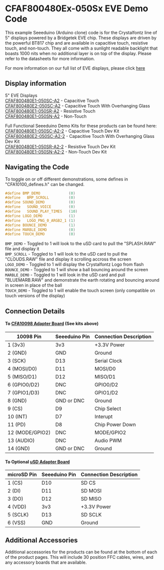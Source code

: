 # CFAF800480Ex-050Sx EVE Demo Code

This example Seeeduino (Arduino clone) code is for the Crystalfontz line of 5" displays powered by a Bridgetek EVE chip. These displays are driven by the powerful BT817 chip and are available in capacitive touch, resistive touch, and non-touch. They all come with a sunlight readable backlight that boasts 1000 nits when no additional layer is on top of the display. Please refer to the datasheets for more information.

For more information on our full list of EVE displays, please click [here](https://www.crystalfontz.com/products/eve-accelerated-tft-displays.php)

## Display information
5" EVE Displays\
[CFAF800480E1-050SC-A2](https://www.crystalfontz.com/product/cfaf800480e1050sca2) - Capacitive Touch\
[CFAF800480E2-050SC-A2](https://www.crystalfontz.com/product/cfaf800480e2050sca2) - Capacitive Touch With Overhanging Glass\
[CFAF800480E1-050SR-A2](https://www.crystalfontz.com/product/cfaf800480e1050sra2) - Resistive Touch\
[CFAF800480E1-050SN-A2](https://www.crystalfontz.com/product/cfaf800480e1050sna2) - Non-Touch


 
Full Functional Seeeduino Demo Kits for these products can be found here:  
[CFAF800480E1-050SC-A2-2](https://www.crystalfontz.com/product/cfaf800480e1050sca22) - Capacitive Touch Dev Kit\
[CFAF800480E2-050SC-A2-2](https://www.crystalfontz.com/product/cfaf800480e2050sca22) - Capacitive Touch With Overhanging Glass Dev Kit\
[CFAF800480E1-050SR-A2-2](https://www.crystalfontz.com/product/cfaf800480e1050sra22) - Resistive Touch Dev Kit\
[CFAF800480E1-050SN-A2-2](https://www.crystalfontz.com/product/cfaf800480e1050sna22) - Non-Touch Dev Kit

## Navigating the Code

To toggle on or off different demonstrations, some defines in "CFA10100_defines.h" can be changed.

```c++
#define BMP_DEMO             (0)  
#define   BMP_SCROLL         (0)  
#define SOUND_DEMO           (0)  
#define   SOUND_VOICE        (0)  
#define   SOUND_PLAY_TIMES   (10)
#define LOGO_DEMO            (1)  
#define   LOGO_PNG_0_ARGB2_1 (1)  
#define BOUNCE_DEMO          (1)  
#define MARBLE_DEMO          (0)  
#define TOUCH_DEMO           (0)
```

`BMP_DEMO` - Toggled to 1 will look to the uSD card to pull the "SPLASH.RAW" file and display it \
`BMP_SCROLL` - Toggled to 1 will look to the uSD card to pull the "CLOUDS.RAW" file and display it scrolling accross the screen\
`LOGO_DEMO` - Toggled to 1 will display the Crystalfontz Logo from flash\
`BOUNCE_DEMO` - Toggled to 1 will show a ball bouncing around the screen\
`MARBLE_DEMO` - Toggled to 1 will look in the uSD card and pull "BLUEMARB.RAW" and demonstrate the earth rotating and bouncing around in screen in place of the ball\
`TOUCH_DEMO` - Toggled to 1 will enable the touch screen (only compatible on touch versions of the display)


## Connection Details
#### To [CFA10098 Adapter Board](https://www.crystalfontz.com/product/cfa10098) (See kits above)
| 10098 Pin         | Seeeduino Pin| Connection Description |
|-------------------|--------------|------------------------|
| 1  (3v3)          | 3v3          | +3.3V Power            |
| 2  (GND)          | GND          | Ground                 |
| 3  (SCK)          | D13          | Serial Clock           |
| 4  (MOSI/D0)      | D11          | MOSI/D0                |
| 5  (MISO/D1)      | D12          | MISO/D1                |
| 6  (GPIO0/D2)     | DNC          | GPIO0/D2               |
| 7  (GPIO1/D3)     | DNC          | GPIO1/D2               |
| 8  (GND)          | GND or DNC   | Ground                 |
| 9  (CS)           | D9           | Chip Select            |
| 10 (INT)          | D7           | Interupt               |
| 11 (PD)           | D8           | Chip Power Down        |
| 12 (MODE/GPIO2)   | DNC          | MODE/GPIO2             |
| 13 (AUDIO)        | DNC          | Audio PWM              |
| 14 (GND)          | GND or DNC   | Ground                 |


#### To Optional [uSD Adapter Board](https://www.crystalfontz.com/product/cfa10112) 
| microSD Pin | Seeeduino Pin| Connection Description |
|-------------|--------------|------------------------|
| 1 (CS)      | D10          | SD CS                  |
| 2 (DI)      | D11          | SD MOSI                |
| 3 (DO)      | D12          | SD MISO                |
| 4 (VDD)     | 3v3          | +3.3V Power            |
| 5 (SCLK)    | D13          | SD SCLK                |
| 6 (VSS)     | GND          | Ground                 |

## Additional Accessories
Additional accessories for the products can be found at the bottom of each of the product pages. This will include 30 position FFC cables, wires, and any accessory boards that are available.